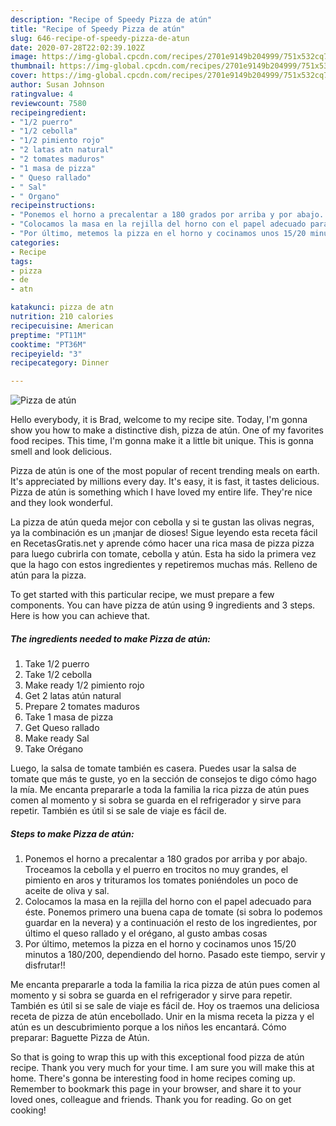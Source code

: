 ```yaml
---
description: "Recipe of Speedy Pizza de atún"
title: "Recipe of Speedy Pizza de atún"
slug: 646-recipe-of-speedy-pizza-de-atun
date: 2020-07-28T22:02:39.102Z
image: https://img-global.cpcdn.com/recipes/2701e9149b204999/751x532cq70/pizza-de-atun-foto-principal.jpg
thumbnail: https://img-global.cpcdn.com/recipes/2701e9149b204999/751x532cq70/pizza-de-atun-foto-principal.jpg
cover: https://img-global.cpcdn.com/recipes/2701e9149b204999/751x532cq70/pizza-de-atun-foto-principal.jpg
author: Susan Johnson
ratingvalue: 4
reviewcount: 7580
recipeingredient:
- "1/2 puerro"
- "1/2 cebolla"
- "1/2 pimiento rojo"
- "2 latas atn natural"
- "2 tomates maduros"
- "1 masa de pizza"
- " Queso rallado"
- " Sal"
- " Organo"
recipeinstructions:
- "Ponemos el horno a precalentar a 180 grados por arriba y por abajo. Troceamos la cebolla y el puerro en trocitos no muy grandes, el pimiento en aros y trituramos los tomates poniéndoles un poco de aceite de oliva y sal."
- "Colocamos la masa en la rejilla del horno con el papel adecuado para éste. Ponemos primero una buena capa de tomate (si sobra lo podemos guardar en la nevera) y a continuación el resto de los ingredientes, por último el queso rallado y el orégano, al gusto ambas cosas"
- "Por último, metemos la pizza en el horno y cocinamos unos 15/20 minutos a 180/200, dependiendo del horno. Pasado este tiempo, servir y disfrutar!!"
categories:
- Recipe
tags:
- pizza
- de
- atn

katakunci: pizza de atn 
nutrition: 210 calories
recipecuisine: American
preptime: "PT11M"
cooktime: "PT36M"
recipeyield: "3"
recipecategory: Dinner

---
```



![Pizza de atún](https://img-global.cpcdn.com/recipes/2701e9149b204999/751x532cq70/pizza-de-atun-foto-principal.jpg)

Hello everybody, it is Brad, welcome to my recipe site. Today, I'm gonna show you how to make a distinctive dish, pizza de atún. One of my favorites food recipes. This time, I'm gonna make it a little bit unique. This is gonna smell and look delicious.

Pizza de atún is one of the most popular of recent trending meals on earth. It's appreciated by millions every day. It's easy, it is fast, it tastes delicious. Pizza de atún is something which I have loved my entire life. They're nice and they look wonderful.

La pizza de atún queda mejor con cebolla y si te gustan las olivas negras, ya la combinación es un ¡manjar de dioses! Sigue leyendo esta receta fácil en RecetasGratis.net y aprende cómo hacer una rica masa de pizza pizza para luego cubrirla con tomate, cebolla y atún. Esta ha sido la primera vez que la hago con estos ingredientes y repetiremos muchas más. Relleno de atún para la pizza.


To get started with this particular recipe, we must prepare a few components. You can have pizza de atún using 9 ingredients and 3 steps. Here is how you can achieve that.

<!--inarticleads1-->

##### The ingredients needed to make Pizza de atún:

1. Take 1/2 puerro
1. Take 1/2 cebolla
1. Make ready 1/2 pimiento rojo
1. Get 2 latas atún natural
1. Prepare 2 tomates maduros
1. Take 1 masa de pizza
1. Get  Queso rallado
1. Make ready  Sal
1. Take  Orégano


Luego, la salsa de tomate también es casera. Puedes usar la salsa de tomate que más te guste, yo en la sección de consejos te digo cómo hago la mía. Me encanta prepararle a toda la familia la rica pizza de atún pues comen al momento y si sobra se guarda en el refrigerador y sirve para repetir. También es útil si se sale de viaje es fácil de. 

<!--inarticleads2-->

##### Steps to make Pizza de atún:

1. Ponemos el horno a precalentar a 180 grados por arriba y por abajo. Troceamos la cebolla y el puerro en trocitos no muy grandes, el pimiento en aros y trituramos los tomates poniéndoles un poco de aceite de oliva y sal.
1. Colocamos la masa en la rejilla del horno con el papel adecuado para éste. Ponemos primero una buena capa de tomate (si sobra lo podemos guardar en la nevera) y a continuación el resto de los ingredientes, por último el queso rallado y el orégano, al gusto ambas cosas
1. Por último, metemos la pizza en el horno y cocinamos unos 15/20 minutos a 180/200, dependiendo del horno. Pasado este tiempo, servir y disfrutar!!


Me encanta prepararle a toda la familia la rica pizza de atún pues comen al momento y si sobra se guarda en el refrigerador y sirve para repetir. También es útil si se sale de viaje es fácil de. Hoy os traemos una deliciosa receta de pizza de atún encebollado. Unir en la misma receta la pizza y el atún es un descubrimiento porque a los niños les encantará. Cómo preparar: Baguette Pizza de Atún. 

So that is going to wrap this up with this exceptional food pizza de atún recipe. Thank you very much for your time. I am sure you will make this at home. There's gonna be interesting food in home recipes coming up. Remember to bookmark this page in your browser, and share it to your loved ones, colleague and friends. Thank you for reading. Go on get cooking!
